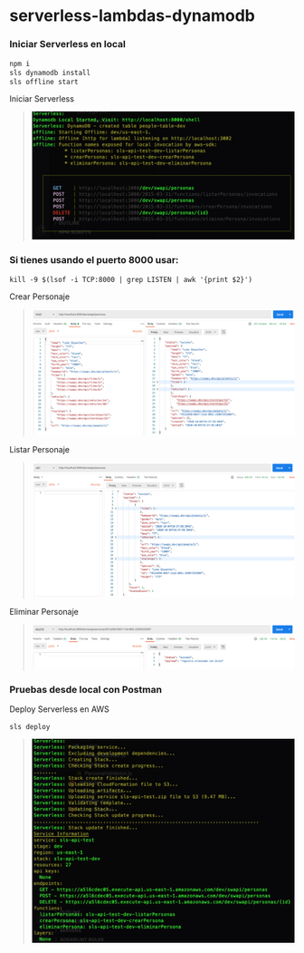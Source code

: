 # serverless-lambdas-dynamodb

### Iniciar Serverless en local
```
npm i
sls dynamodb install
sls offline start
```

Iniciar Serverless 
> ![sls offline start](https://github.com/perudesarrollo/serverless-lambdas-dynamodb/blob/main/image/sls-offline-start.png?raw=true)

### Si tienes usando el puerto 8000 usar:
```
kill -9 $(lsof -i TCP:8000 | grep LISTEN | awk '{print $2}')
```
Crear Personaje 
> ![Crear](https://github.com/perudesarrollo/serverless-lambdas-dynamodb/blob/main/postman/postam-create.png?raw=true)

Listar Personaje
> ![Listar](https://github.com/perudesarrollo/serverless-lambdas-dynamodb/blob/main/postman/postman-get.png?raw=true)

Eliminar Personaje
> ![Eliminar](https://github.com/perudesarrollo/serverless-lambdas-dynamodb/blob/main/postman/postman-delete.png?raw=true)

### Pruebas desde local con Postman


Deploy Serverless en AWS
```
sls deploy
```
> ![sls deploy](https://github.com/perudesarrollo/serverless-lambdas-dynamodb/blob/main/image/sls-deploy.png?raw=true)
